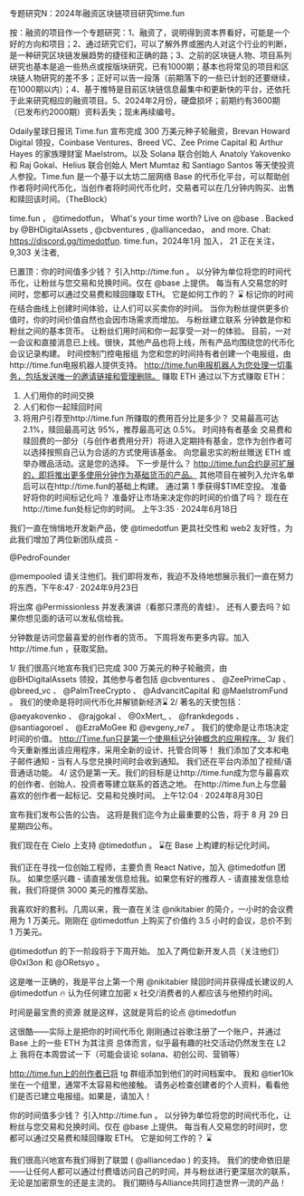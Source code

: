专题研究N：2024年融资区块链项目研究time.fun


按：融资的项目作一个专题研究：1、融资了，说明得到资本界看好，可能是一个好的方向和项目；2、通过研究它们，可以了解外界或圈内人对这个行业的判断，是一种研究区块链发展趋势的捷径和正确的路；3、之前的区块链人物、项目系列研究也基本是追一些热点或按版块研究，已有1000期；基本也将常见的项目和区块链人物研究的差不多；正好可以告一段落（前期落下的一些已计划的还要继续，在1000期以内）；4、基于推特是目前区块链信息最集中和更新快的平台，还依托于此来研究相应的融资项目。5、2024年2月份，硬盘损坏；前期约有3600期（已发布约2000期）资料丢失；现未再续编号。

Odaily星球日报讯 Time.fun 宣布完成 300 万美元种子轮融资，Brevan Howard Digital 领投，Coinbase Ventures、Breed VC、Zee Prime Capital 和 Arthur Hayes 的家族理财室 Maelstrom。以及 Solana 联合创始人 Anatoly Yakovenko 和 Raj Gokal、Helius 联合创始人 Mert Mumtaz 和 Santiago Santos 等天使投资人参投。Time.fun 是一个基于以太坊二层网络 Base 的代币化平台，可以帮助创作者将时间代币化，当创作者将时间代币化时，交易者可以在几分钟内购买、出售和赎回该时间。（TheBlock）

time.fun
，
@timedotfun，
What's your time worth? Live on 
@base
. Backed by 
@BHDigitalAssets
, 
@cbventures
, 
@alliancedao，
 and more. Chat: https://discord.gg/timedotfun.
time.fun，2024年1月 加入，
21 正在关注，
9,303 关注者,


已置顶：你的时间值多少钱？
引入http://time.fun 。
以分钟为单位将您的时间代币化，让粉丝与您交易和兑换时间。仅在
@base
上提供。
每当有人交易您的时间时，您都可以通过交易费和赎回赚取 ETH。
它是如何工作的？ ⌛️
标记你的时间
在结合曲线上创建时间体验，让人们可以买卖你的时间。
当你为粉丝提供更多价值时，你的时间价值自然也会因市场需求而增加。
与粉丝建立联系
分钟数是你和粉丝之间的基本货币。
让粉丝们用时间和你一起享受一对一的体验。
目前，一对一会议和直接消息已上线。很快，其他产品也将上线，所有产品均围绕您的代币化会议记录构建。
时间控制门控电报组
为您和您的时间持有者创建一个电报组，由http://time.fun电报机器人提供支持。
http://time.fun电报机器人为您处理一切事务，包括发送唯一的邀请链接和管理删除。
赚取 ETH
通过以下方式赚取 ETH：
1. 人们用你的时间交换
2. 人们和你一起赎回时间
3. 将用户引荐至http://time.fun
所赚取的费用百分比是多少？
交易最高可达 2.1%，赎回最高可达 95%，推荐最高可达 0.5%。
时间持有者基金
交易费和赎回费的一部分（与创作者费用分开）将进入定期持有基金，您作为创作者可以选择按照自己认为合适的方式使用该基金。
向您最忠实的粉丝赠送 ETH 或举办赠品活动。这是您的选择。
下一步是什么？
http://time.fun合约是可扩展的，即将推出更多使用分钟作为基础货币的产品。
其他项目在被列入允许名单后可以在http://time.fun的基础上构建。
通过第 1 季获得$TIME空投。
准备好将你的时间标记化吗？
准备好让市场来决定你的时间的价值了吗？
现在在http://time.fun处标记你的时间。
上午3:35 · 2024年6月18日

我们一直在悄悄地开发新产品，使
@timedotfun
更具社交性和 web2 友好性，为此我们增加了两位新团队成员 -

@PedroFounder
 
@mempooIed
请关注他们。我们即将发布，我迫不及待地想展示我们一直在努力的东西，下午8:47 · 2024年9月23日

将出席
@Permissionless
并发表演讲（看那只漂亮的青蛙）。
还有人要去吗？如果你想见面的话可以发私信给我。

分钟数是访问您最喜爱的创作者的货币。
下周将发布更多内容。加入http://time.fun ，获取奖励。

1/ 我们很高兴地宣布我们已完成 300 万美元的种子轮融资，由
@BHDigitalAssets
领投，其他参与者包括
@cbventures
 、 
@ZeePrimeCap
 、 
@breed_vc
 、 
@PalmTreeCrypto
 、 
@AdvancitCapital
和
@MaelstromFund
 。
我们的使命是将时间代币化并解锁新经济⌛️
2/ 著名的天使包括：
@aeyakovenko
 、 
@rajgokal
 、 
@0xMert_
 、 
@frankdegods
 、 
@santiagoroel
 、 
@EzraMoGee
和
@evgeny_re7
 。
我们的使命是让市场决定时间的价值。
http://Time.fun只是第一个使用标记分钟概念的应用程序。
3/ 我们今天重新推出该应用程序，采用全新的设计、托管合同等！
我们添加了文本和电子邮件通知 - 当有人与您兑换时间时会收到通知。
我们还在平台内添加了视频/语音通话功能。
4/ 这仍是第一天。我们的目标是让http://time.fun成为您与最喜欢的创作者、创始人、投资者等建立联系的首选之地。
在http://time.fun上与您最喜欢的创作者一起标记、交易和兑换时间。
上午12:04 · 2024年8月30日

宣布我们发布公告的公告。
这将是我们迄今为止最重要的公告，将于 8 月 29 日星期四公布。

我们现在在 Cielo 上支持
@timedotfun
 。
⌛️在 Base 上构建的标记化时间。

我们正在寻找一位创始工程师，主要负责 React Native，加入
@timedotfun
团队。
如果您感兴趣 - 请直接发信息给我。如果您有好的推荐人 - 请直接发信息给我，我们将提供 3000 美元的推荐奖励。

我喜欢好的套利。几周以来，我一直在关注
@nikitabier
的简介，一小时的会议费用为 1 万美元。刚刚在
@timedotfun
上购买了价值约 3.5 小时的会议，总价不到 1 万美元。

@timedotfun
的下一阶段将于下周开始。
加入了两位新开发人员（关注他们） 
@0xl3on
和
@ORetsyo
 。

这是唯一正确的，我是平台上第一个用
@nikitabier
赎回时间并获得成长建议的人
@timedotfun
 🔥
认为任何建立加密 x 社交/消费者的人都应该与他预约时间。

时间是最宝贵的资源
就是这样，这就是背后的论点
@timedotfun

这很酷——实际上是把你的时间代币化
刚刚通过谷歌注册了一个账户，并通过 Base 上的一些 ETH 为其注资
总体而言，似乎最有趣的社交活动仍然发生在 L2 上
我将在本周尝试一下（可能会谈论 solana、初创公司、营销等）

http://time.fun上的创作者已将 tg 群组添加到他们的时间档案中。
我和
@tier10k
坐在一个组里，通常不太容易和他接触。
请务必检查创建者的个人资料，看看他们是否已建立电报组。如果是，请加入！

你的时间值多少钱？
引入http://time.fun 。
以分钟为单位将您的时间代币化，让粉丝与您交易和兑换时间。仅在
@base
上提供。
每当有人交易您的时间时，您都可以通过交易费和赎回赚取 ETH。
它是如何工作的？ ⌛️

我们很高兴地宣布我们得到了联盟 ( 
@alliancedao
 ) 的支持。
我们的使命依旧是——让任何人都可以通过付费墙访问自己的时间，并与粉丝进行更深层次的联系，无论是加密原生的还是主流的。
我们期待与Alliance共同打造世界一流的产品！

